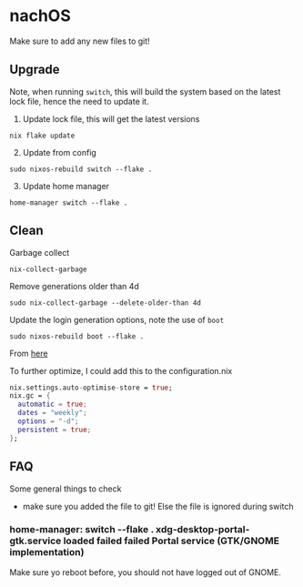 # nachOS

Make sure to add any new files to git!

## Upgrade

Note, when running `switch`, this will build the system based on the latest
lock file, hence the need to update it. 

1. Update lock file, this will get the latest versions
```shell
nix flake update
```

2. Update from config
```shell
sudo nixos-rebuild switch --flake .
```

3. Update home manager
```shell
home-manager switch --flake .
```

## Clean

Garbage collect
```shell
nix-collect-garbage
```
Remove generations older than 4d
```shell
sudo nix-collect-garbage --delete-older-than 4d
```

Update the login generation options, note the use of `boot`
```shell
sudo nixos-rebuild boot --flake .
```
From [here](https://www.reddit.com/r/NixOS/comments/10107km/how_to_delete_old_generations_on_nixos/)

To further optimize, I could add this to the configuration.nix
```nix
nix.settings.auto-optimise-store = true;
nix.gc = {
  automatic = true;
  dates = "weekly";
  options = "-d";
  persistent = true;
};
```

## FAQ

Some general things to check

- make sure you added the file to git! Else the file is ignored during switch

### home-manager: switch --flake .  xdg-desktop-portal-gtk.service loaded failed failed Portal service (GTK/GNOME implementation)

Make sure yo reboot before, you should not have logged out of GNOME.

